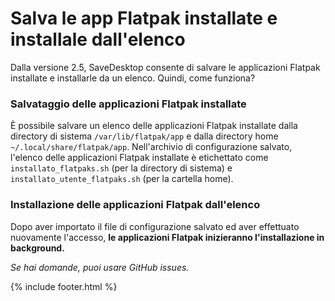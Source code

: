 # Salva le app Flatpak installate e installale dall'elenco
Dalla versione 2.5, SaveDesktop consente di salvare le applicazioni Flatpak installate e installarle da un elenco. Quindi, come funziona?

### Salvataggio delle applicazioni Flatpak installate
È possibile salvare un elenco delle applicazioni Flatpak installate dalla directory di sistema `/var/lib/flatpak/app` e dalla directory home `~/.local/share/flatpak/app`. Nell'archivio di configurazione salvato, l'elenco delle applicazioni Flatpak installate è etichettato come `installato_flatpaks.sh` (per la directory di sistema) e `installato_utente_flatpaks.sh` (per la cartella home).

### Installazione delle applicazioni Flatpak dall'elenco
Dopo aver importato il file di configurazione salvato ed aver effettuato nuovamente l'accesso, **le applicazioni Flatpak inizieranno l'installazione in background.**

_Se hai domande, puoi usare GitHub issues._

{% include footer.html %}
